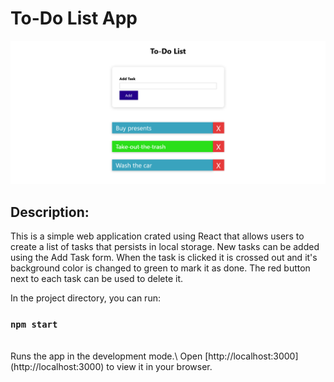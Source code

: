 # To-Do List App

![](./screenshot.png)

## Description:

This is a simple web application crated using React that allows users to create a list of tasks that persists in local storage.
New tasks can be added using the Add Task form. When the task is clicked it is crossed out and it's background color is changed to green to mark it as done. The red button next to each task can be used to delete it.

In the project directory, you can run:

### `npm start`

<br/>
Runs the app in the development mode.\
Open [http://localhost:3000](http://localhost:3000) to view it in your browser.

